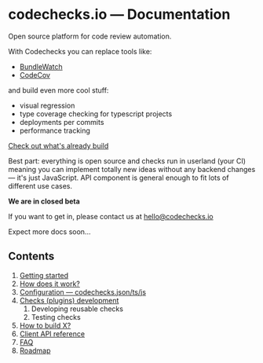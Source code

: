 # codechecks.io — Documentation

Open source platform for code review automation.

With Codechecks you can replace tools like:

- [BundleWatch](https://bundlewatch.io/#/)
- [CodeCov](https://codecov.io/)

and build even more cool stuff:

- visual regression
- type coverage checking for typescript projects
- deployments per commits
- performance tracking

[Check out what's already build](https://github.com/codechecks)

Best part: everything is open source and checks run in userland (your CI) meaning you can implement
totally new ideas without any backend changes — it's just JavaScript. API component is general
enough to fit lots of different use cases.

**We are in closed beta**

If you want to get in, please contact us at hello@codechecks.io

Expect more docs soon...

## Contents

1. [Getting started](getting-started.md)
1. [How does it work?](how-does-it-work.md)
1. [Configuration — codechecks.json/ts/js](configuration.md)
1. [Checks (plugins) development](developing-checks.md)
   1. Developing reusable checks
   1. Testing checks
1. [How to build X?](how-to-build-X.md)
1. [Client API reference](client-api.md)
1. [FAQ](faq.md)
1. [Roadmap](roadmap.md)
